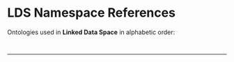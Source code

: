 # LDS Namespace References

Ontologies used in **Linked Data Space** in alphabetic order:

```turtle


```

---
